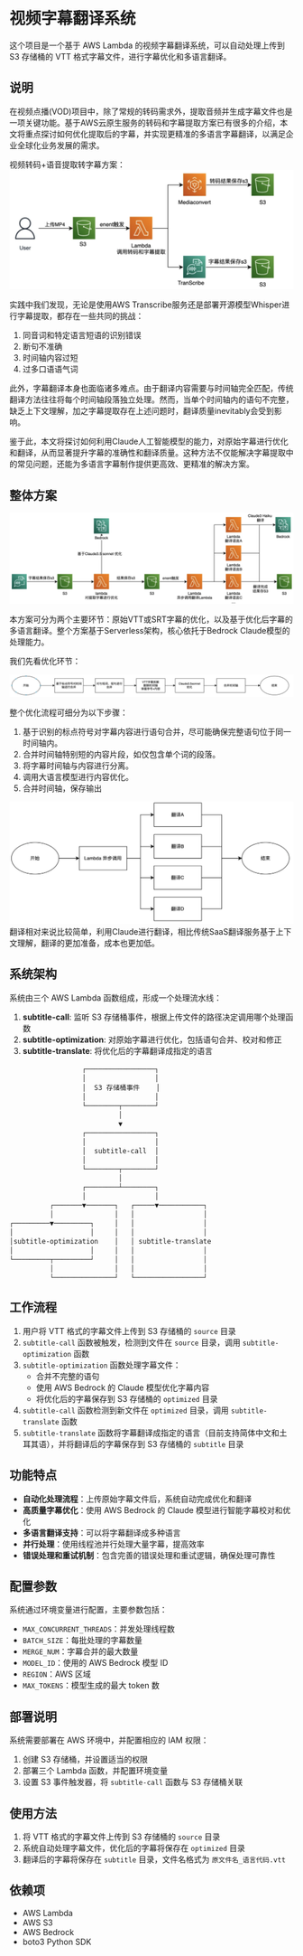 # 视频字幕翻译系统

这个项目是一个基于 AWS Lambda 的视频字幕翻译系统，可以自动处理上传到 S3 存储桶的 VTT 格式字幕文件，进行字幕优化和多语言翻译。

## 说明

在视频点播(VOD)项目中，除了常规的转码需求外，提取音频并生成字幕文件也是一项关键功能。基于AWS云原生服务的转码和字幕提取方案已有很多的介绍，本文将重点探讨如何优化提取后的字幕，并实现更精准的多语言字幕翻译，以满足企业全球化业务发展的需求。

视频转码+语音提取转字幕方案：
![](images/Snipaste_2025-04-20_11-51-24.png)

实践中我们发现，无论是使用AWS Transcribe服务还是部署开源模型Whisper进行字幕提取，都存在一些共同的挑战：

1. 同音词和特定语言短语的识别错误
2. 断句不准确
3. 时间轴内容过短
4. 过多口语语气词

此外，字幕翻译本身也面临诸多难点。由于翻译内容需要与时间轴完全匹配，传统翻译方法往往将每个时间轴段落独立处理。然而，当单个时间轴内的语句不完整，缺乏上下文理解，加之字幕提取存在上述问题时，翻译质量inevitably会受到影响。

鉴于此，本文将探讨如何利用Claude人工智能模型的能力，对原始字幕进行优化和翻译，从而显著提升字幕的准确性和翻译质量。这种方法不仅能解决字幕提取中的常见问题，还能为多语言字幕制作提供更高效、更精准的解决方案。

## 整体方案

![](images/Snipaste_2025-04-20_11-51-47.png)

本方案可分为两个主要环节：原始VTT或SRT字幕的优化，以及基于优化后字幕的多语言翻译。整个方案基于Serverless架构，核心依托于Bedrock Claude模型的处理能力。

我们先看优化环节：

![](images/Snipaste_2025-04-20_11-52-03.png)

整个优化流程可细分为以下步骤：

1. 基于识别的标点符号对字幕内容进行语句合并，尽可能确保完整语句位于同一时间轴内。
2. 合并时间轴特别短的内容片段，如仅包含单个词的段落。
3. 将字幕时间轴与内容进行分离。
4. 调用大语言模型进行内容优化。 
5. 合并时间轴，保存输出

![](images/Snipaste_2025-04-20_12-21-25.png)
翻译相对来说比较简单，利用Claude进行翻译，相比传统SaaS翻译服务基于上下文理解，翻译的更加准备，成本也更加低。

## 系统架构

系统由三个 AWS Lambda 函数组成，形成一个处理流水线：

1. **subtitle-call**: 监听 S3 存储桶事件，根据上传文件的路径决定调用哪个处理函数
2. **subtitle-optimization**: 对原始字幕进行优化，包括语句合并、校对和修正
3. **subtitle-translate**: 将优化后的字幕翻译成指定的语言

```
                  ┌─────────────────┐
                  │                 │
                  │  S3 存储桶事件    │
                  │                 │
                  └────────┬────────┘
                           │
                           ▼
                  ┌─────────────────┐
                  │                 │
                  │  subtitle-call  │
                  │                 │
                  └────────┬────────┘
                           │
                  ┌────────┴────────┐
                  │                 │
          ┌───────▼───────┐   ┌─────▼───────────┐
          │               │   │                 │
┌─────────▼─────────┐     │   │                 │
│                   │     │   │                 │
│subtitle-optimization    │   │ subtitle-translate
│                   │     │   │                 │
└─────────┬─────────┘     │   │                 │
          │               │   │                 │
          └───────────────┘   └─────────────────┘
```

## 工作流程

1. 用户将 VTT 格式的字幕文件上传到 S3 存储桶的 `source` 目录
2. `subtitle-call` 函数被触发，检测到文件在 `source` 目录，调用 `subtitle-optimization` 函数
3. `subtitle-optimization` 函数处理字幕文件：
   - 合并不完整的语句
   - 使用 AWS Bedrock 的 Claude 模型优化字幕内容
   - 将优化后的字幕保存到 S3 存储桶的 `optimized` 目录
4. `subtitle-call` 函数检测到新文件在 `optimized` 目录，调用 `subtitle-translate` 函数
5. `subtitle-translate` 函数将字幕翻译成指定的语言（目前支持简体中文和土耳其语），并将翻译后的字幕保存到 S3 存储桶的 `subtitle` 目录

## 功能特点

- **自动化处理流程**：上传原始字幕文件后，系统自动完成优化和翻译
- **高质量字幕优化**：使用 AWS Bedrock 的 Claude 模型进行智能字幕校对和优化
- **多语言翻译支持**：可以将字幕翻译成多种语言
- **并行处理**：使用线程池并行处理大量字幕，提高效率
- **错误处理和重试机制**：包含完善的错误处理和重试逻辑，确保处理可靠性

## 配置参数

系统通过环境变量进行配置，主要参数包括：

- `MAX_CONCURRENT_THREADS`：并发处理线程数
- `BATCH_SIZE`：每批处理的字幕数量
- `MERGE_NUM`：字幕合并的最大数量
- `MODEL_ID`：使用的 AWS Bedrock 模型 ID
- `REGION`：AWS 区域
- `MAX_TOKENS`：模型生成的最大 token 数

## 部署说明

系统需要部署在 AWS 环境中，并配置相应的 IAM 权限：

1. 创建 S3 存储桶，并设置适当的权限
2. 部署三个 Lambda 函数，并配置环境变量
3. 设置 S3 事件触发器，将 `subtitle-call` 函数与 S3 存储桶关联

## 使用方法

1. 将 VTT 格式的字幕文件上传到 S3 存储桶的 `source` 目录
2. 系统自动处理字幕文件，优化后的字幕将保存在 `optimized` 目录
3. 翻译后的字幕将保存在 `subtitle` 目录，文件名格式为 `原文件名_语言代码.vtt`

## 依赖项

- AWS Lambda
- AWS S3
- AWS Bedrock
- boto3 Python SDK
